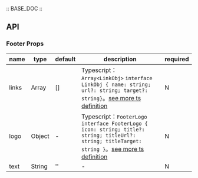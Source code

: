:: BASE_DOC ::

## API
### Footer Props

name | type | default | description | required
-- | -- | -- | -- | --
links | Array | [] | Typescript：`Array<LinkObj>` `interface LinkObj { name: string; url?: string; target?: string}`。[see more ts definition](https://github.com/Tencent/tdesign-mobile-vue/tree/develop/src/footer/type.ts) | N
logo | Object | - | Typescript：`FooterLogo` `interface FooterLogo { icon: string; title?: string; titleUrl?: string; titleTarget: string }`。[see more ts definition](https://github.com/Tencent/tdesign-mobile-vue/tree/develop/src/footer/type.ts) | N
text | String | '' | \- | N
